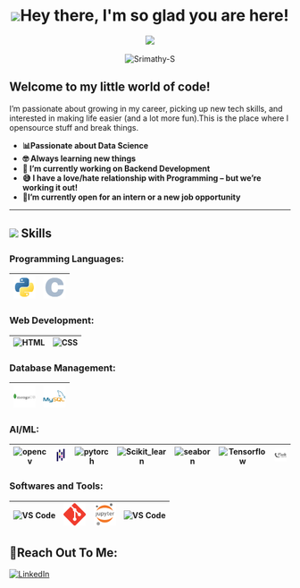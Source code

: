 <h1 align="center"><b><img src="https://media.giphy.com/media/hvRJCLFzcasrR4ia7z/giphy.gif" width="35">Hey there, I'm so glad you are here!</b></h1>
<p align="center">
  <a href="https://github.com/DenverCoder1/readme-typing-svg">
     <img src="https://readme-typing-svg.herokuapp.com?font=Roboto&size=28&center=true&width=600&height=120&color=%2300ffff&vCenter=true&lines=I'm+Srimathy..💖;Data+Science+Graduate;Currently+working+as+AI+Developer🚀;Active+Learner📚;Loves+to+learn+new+tech+skills..🌟" />

  </a>
</p>

<p align="center">
  <img src="https://komarev.com/ghpvc/?username=Srimathy-S&color=blue" alt="Srimathy-S" />
</p>

Welcome to my little world of code!
---
I’m passionate about growing in my career, picking up new tech skills, and interested in making life easier (and a lot more fun).This is the place where I opensource stuff and break things.
- **📊Passionate about Data Science**
- **🤓 Always learning new things**
- **🔭 I’m currently working on Backend Development**
- **😅 I have a love/hate relationship with Programming – but we’re working it out!**
- **🚀I’m currently open for an intern or a new job opportunity**

---
## <img src="https://media2.giphy.com/media/QssGEmpkyEOhBCb7e1/giphy.gif?cid=ecf05e47a0n3gi1bfqntqmob8g9aid1oyj2wr3ds3mg700bl&rid=giphy.gif" width="25"><b> Skills</b>

### Programming Languages:

<img title="Python" alt="Python" width="40px" src="https://raw.githubusercontent.com/github/explore/master/topics/python/python.png" />|<img title="C" alt="C" width="40px" src="https://raw.githubusercontent.com/github/explore/master/topics/c/c.png">
|--|--|


### Web Development:

<img title="HTML" alt="HTML" width="80px" src="https://img.shields.io/badge/HTML5%20-%23E34F26.svg?style=for-the-badge&logo=html5&logoColor=white">|<img title="CSS" alt="CSS" width="80px" src="https://img.shields.io/badge/CSS%20-%231572B6.svg?style=for-the-badge&logo=css3&logoColor=white">
|----|----|

### Database Management:

<img title="MongoDB" alt="MongoDB" width="40px" src="https://raw.githubusercontent.com/github/explore/master/topics/mongodb/mongodb.png">|<img title="MySQL" alt="MySQL" width="40px" src="https://raw.githubusercontent.com/devicons/devicon/master/icons/mysql/mysql-original-wordmark.svg">
|----|-----|

### AI/ML:

<img title="opencv" alt="opencv" width="40px" src="https://www.vectorlogo.zone/logos/opencv/opencv-icon.svg">|<img title="pandas" alt="pandas" width="40px" src="https://raw.githubusercontent.com/devicons/devicon/2ae2a900d2f041da66e950e4d48052658d850630/icons/pandas/pandas-original.svg">|<img title="pytorch" alt="pytorch" width="40px" src="https://www.vectorlogo.zone/logos/pytorch/pytorch-icon.svg">|<img title="Scikit_learn" alt="Scikit_learn" width="40px" src="https://upload.wikimedia.org/wikipedia/commons/0/05/Scikit_learn_logo_small.svg">|<img title="seaborn" alt="seaborn" width="40px" src="https://seaborn.pydata.org/_images/logo-mark-lightbg.svg">|<img title="Tensorflow" alt="Tensorflow" width="40px" src="https://www.vectorlogo.zone/logos/tensorflow/tensorflow-icon.svg">|<img title="Flask" alt="Flask" width="40px" src="https://raw.githubusercontent.com/github/explore/master/topics/flask/flask.png">
|----|----|----|----|----|----|----|

### Softwares and Tools:

<img title="VS Code" alt="VS Code" width="40px" src="https://img.icons8.com/fluent/48/000000/visual-studio-code-2019.png">|<img title="git" alt="git" width="40px" src="https://raw.githubusercontent.com/github/explore/master/topics/git/git.png">|<img title="Jupyter Notebook" alt="Jupyter" width="40px" src="https://raw.githubusercontent.com/github/explore/master/topics/jupyter-notebook/jupyter-notebook.png">|<img title="VS Code" alt="VS Code" width="50px" src="https://img.shields.io/badge/github-%23121011.svg">
|----|----|-----|----|
## 💬Reach Out To Me:  
[![LinkedIn](https://img.shields.io/badge/LinkedIn-0077B5.svg?style=for-the-badge&logo=linkedin&logoColor=white)](https://www.linkedin.com/in/srimathyofficial/)  



<!--
**Srimathy-S/Srimathy-S** is a ✨ _special_ ✨ repository because its `README.md` (this file) appears on your GitHub profile.

Here are some ideas to get you started:

- 🔭 I’m currently working on ...
- 🌱 I’m currently learning ...
- 👯 I’m looking to collaborate on ...
- 🤔 I’m looking for help with ...
- 💬 Ask me about ...
- 📫 How to reach me: ...
- 😄 Pronouns: ...
- ⚡ Fun fact: ...
-->
